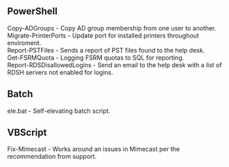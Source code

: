 ## PowerShell
Copy-ADGroups - Copy AD group membership from one user to another.  
Migrate-PrinterPorts - Update port for installed printers throughout enviroment.  
Report-PSTFiles - Sends a report of PST files found to the help desk.  
Get-FSRMQuota - Logging FSRM quotas to SQL for reporting.  
Report-RDSDisallowedLogins - Send an email to the help desk with a list of RDSH servers not enabled for logins.

## Batch
ele.bat - Self-elevating batch script.

## VBScript
Fix-Mimecast - Works around an issues in Mimecast per the recommendation from support.
